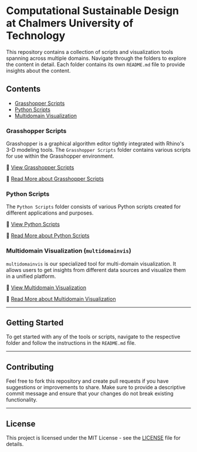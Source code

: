 Computational Sustainable Design at Chalmers University of Technology
===============

This repository contains a collection of scripts and visualization tools spanning across multiple domains. Navigate through the folders to explore the content in detail. Each folder contains its own `README.md` file to provide insights about the content.

Contents
--------

-   [Grasshopper Scripts](/#grasshopper-scripts)
-   [Python Scripts](/#python-scripts)
-   [Multidomain Visualization](/#multidomainvis)

### Grasshopper Scripts

Grasshopper is a graphical algorithm editor tightly integrated with Rhino's 3-D modeling tools. The `Grasshopper Scripts` folder contains various scripts for use within the Grasshopper environment.

📁 [View Grasshopper Scripts](/Grasshopper%20Scripts/)

📄 [Read More about Grasshopper Scripts](/Grasshopper%20Scripts/README.md)

### Python Scripts

The `Python Scripts` folder consists of various Python scripts created for different applications and purposes.

📁 [View Python Scripts](/Python%20Scripts/)

📄 [Read More about Python Scripts](/Python%20Scripts/README.md)

### Multidomain Visualization (`multidomainvis`)

`multidomainvis` is our specialized tool for multi-domain visualization. It allows users to get insights from different data sources and visualize them in a unified platform.

📁 [View Multidomain Visualization](/multidomainvis/)

📄 [Read More about Multidomain Visualization](/multidomainvis/README.md)

* * * * *

Getting Started
---------------

To get started with any of the tools or scripts, navigate to the respective folder and follow the instructions in the `README.md` file.

* * * * *

Contributing
------------

Feel free to fork this repository and create pull requests if you have suggestions or improvements to share. Make sure to provide a descriptive commit message and ensure that your changes do not break existing functionality.

* * * * *

License
-------

This project is licensed under the MIT License - see the [LICENSE](/LICENSE) file for details.